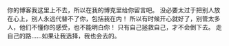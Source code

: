 你的博客我这里上不去，所以在我的博克里给你留言吧。
没必要太过于把别人放在心上，别人永远代替不了你，包括我在内！
所以有时候开心就好了，别管太多人，他们不懂你的感受，也不能明白你！
只有自己拯救自己，才不会倒下去。
走自己的路……如果让我选择，我也会去的。
<!-- ##{"timestamp":1143111529}## -->